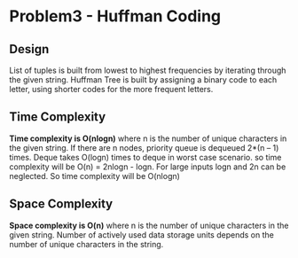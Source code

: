 # Problem3 - Huffman Coding
## Design
List of tuples is built from lowest to highest frequencies by iterating through the given string. 
Huffman Tree  is built by assigning a binary code to each letter, using shorter codes for the more frequent letters.
## Time Complexity
**Time complexity is O(nlogn)** 
where n is the number of unique characters in the given string.
If there are n nodes, priority queue is dequeued  2*(n – 1) times. Deque takes O(logn) times to deque in worst case scenario.
so time complexity will be O(n) = 2nlogn - logn. For large inputs logn and 2n can be neglected. So time complexity will be O(nlogn)
## Space Complexity
**Space complexity is O(n)**
where n is the number of unique characters in the given string.
Number of actively used data storage units depends on the number of unique characters in the string.